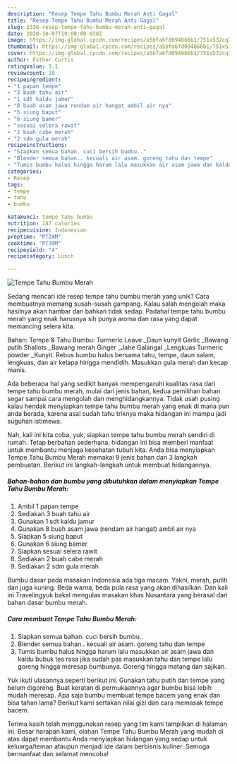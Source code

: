 ```yaml
---
description: "Resep Tempe Tahu Bumbu Merah Anti Gagal"
title: "Resep Tempe Tahu Bumbu Merah Anti Gagal"
slug: 2338-resep-tempe-tahu-bumbu-merah-anti-gagal
date: 2020-10-07T18:08:00.038Z
image: https://img-global.cpcdn.com/recipes/a5bfa6fd094866b1/751x532cq70/tempe-tahu-bumbu-merah-foto-resep-utama.jpg
thumbnail: https://img-global.cpcdn.com/recipes/a5bfa6fd094866b1/751x532cq70/tempe-tahu-bumbu-merah-foto-resep-utama.jpg
cover: https://img-global.cpcdn.com/recipes/a5bfa6fd094866b1/751x532cq70/tempe-tahu-bumbu-merah-foto-resep-utama.jpg
author: Esther Curtis
ratingvalue: 3.1
reviewcount: 10
recipeingredient:
- "1 papan tempe"
- "3 buah tahu air"
- "1 sdt kaldu jamur"
- "8 buah asam jawa rendam air hangat ambil air nya"
- "5 siung baput"
- "6 siung bamer"
- "sesuai selera rawit"
- "2 buah cabe merah"
- "2 sdm gula merah"
recipeinstructions:
- "Siapkan semua bahan. cuci bersih bumbu.."
- "Blender semua bahan.. kecuali air asam. goreng tahu dan tempe"
- "Tumis bumbu halus hingga harum lalu masukkan air asam jawa dan kaldu bubuk tes rasa jika sudah pas masukkan tahu dan tempe lalu goreng hingga meresap bumbunya. Goreng hingga matang dan sajikan."
categories:
- Resep
tags:
- tempe
- tahu
- bumbu

katakunci: tempe tahu bumbu 
nutrition: 187 calories
recipecuisine: Indonesian
preptime: "PT24M"
cooktime: "PT39M"
recipeyield: "4"
recipecategory: Lunch

---
```



![Tempe Tahu Bumbu Merah](https://img-global.cpcdn.com/recipes/a5bfa6fd094866b1/751x532cq70/tempe-tahu-bumbu-merah-foto-resep-utama.jpg)

Sedang mencari ide resep tempe tahu bumbu merah yang unik? Cara membuatnya memang susah-susah gampang. Kalau salah mengolah maka hasilnya akan hambar dan bahkan tidak sedap. Padahal tempe tahu bumbu merah yang enak harusnya sih punya aroma dan rasa yang dapat memancing selera kita.

Bahan: Tempe &amp; Tahu Bumbu: Turmeric Leave _Daun kunyit Garlic _Bawang putih Shallots _Bawang merah Ginger _Jahe Galangal _Lengkuas Turmeric powder _Kunyit. Rebus bumbu halus bersama tahu, tempe, daun salam, lengkuas, dan air kelapa hingga mendidih. Masukkan gula merah dan kecap manis.

Ada beberapa hal yang sedikit banyak mempengaruhi kualitas rasa dari tempe tahu bumbu merah, mulai dari jenis bahan, kedua pemilihan bahan segar sampai cara mengolah dan menghidangkannya. Tidak usah pusing kalau hendak menyiapkan tempe tahu bumbu merah yang enak di mana pun anda berada, karena asal sudah tahu triknya maka hidangan ini mampu jadi suguhan istimewa.


Nah, kali ini kita coba, yuk, siapkan tempe tahu bumbu merah sendiri di rumah. Tetap berbahan sederhana, hidangan ini bisa memberi manfaat untuk membantu menjaga kesehatan tubuh kita. Anda bisa menyiapkan Tempe Tahu Bumbu Merah memakai 9 jenis bahan dan 3 langkah pembuatan. Berikut ini langkah-langkah untuk membuat hidangannya.

<!--inarticleads1-->

##### Bahan-bahan dan bumbu yang dibutuhkan dalam menyiapkan Tempe Tahu Bumbu Merah:

1. Ambil 1 papan tempe
1. Sediakan 3 buah tahu air
1. Gunakan 1 sdt kaldu jamur
1. Gunakan 8 buah asam jawa (rendam air hangat) ambil air nya
1. Siapkan 5 siung baput
1. Gunakan 6 siung bamer
1. Siapkan sesuai selera rawit
1. Sediakan 2 buah cabe merah
1. Sediakan 2 sdm gula merah


Bumbu dasar pada masakan Indonesia ada tiga macam. Yakni, merah, putih dan juga kuning. Beda warna, beda pula rasa yang akan dihasilkan. Dan kali ini Travelingyuk bakal mengulas masakan khas Nusantara yang berasal dari bahan dasar bumbu merah. 

<!--inarticleads2-->

##### Cara membuat Tempe Tahu Bumbu Merah:

1. Siapkan semua bahan. cuci bersih bumbu..
1. Blender semua bahan.. kecuali air asam. goreng tahu dan tempe
1. Tumis bumbu halus hingga harum lalu masukkan air asam jawa dan kaldu bubuk tes rasa jika sudah pas masukkan tahu dan tempe lalu goreng hingga meresap bumbunya. Goreng hingga matang dan sajikan.


Yuk ikuti ulasannya seperti berikut ini. Gunakan tahu putih dan tempe yang belum digoreng. Buat keratan di permukaannya agar bumbu bisa lebih mudah meresap. Apa saja bumbu membuat tempe bacem yang enak dan bisa tahan lama? Berikut kami sertakan nilai gizi dan cara memasak tempe bacem. 

Terima kasih telah menggunakan resep yang tim kami tampilkan di halaman ini. Besar harapan kami, olahan Tempe Tahu Bumbu Merah yang mudah di atas dapat membantu Anda menyiapkan hidangan yang sedap untuk keluarga/teman ataupun menjadi ide dalam berbisnis kuliner. Semoga bermanfaat dan selamat mencoba!
